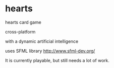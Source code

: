 # hearts

hearts card game

cross-platform

with a dynamic artificial intelligence

uses SFML library http://www.sfml-dev.org/

It is currently playable, but still needs a lot of work.
